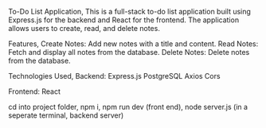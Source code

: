 To-Do List Application,
This is a full-stack to-do list application built using Express.js for the backend and React for the frontend. The application allows users to create, read, and delete notes.

Features,
Create Notes: Add new notes with a title and content.
Read Notes: Fetch and display all notes from the database.
Delete Notes: Delete notes from the database.

Technologies Used,
Backend:
Express.js
PostgreSQL
Axios
Cors

Frontend:
React

cd into project folder,
npm i, 
npm run dev (front end),
node server.js (in a seperate terminal, backend server)
